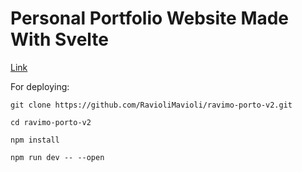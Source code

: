 # Personal Portfolio Website Made With Svelte

[Link](https://ravimo.vercel.app/) <br />

For deploying: <br />
```
git clone https://github.com/RavioliMavioli/ravimo-porto-v2.git

cd ravimo-porto-v2

npm install

npm run dev -- --open

```
